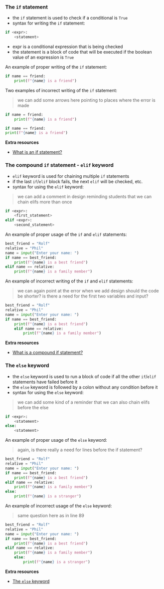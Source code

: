 ### The `if` statement
- the `if` statement is used to check if a conditional is `True`
- syntax for writing the `if` statement:

```py
if <expr>:
    <statement>
```

- expr is a conditional expression that is being checked
- the statement is a block of code that will be executed if the boolean value of an expression is `True`

An example of proper writing of the `if` statement:

```py
if name == friend:
    print(f"{name} is a friend")
```

Two examples of incorrect writing of the `if` statement:

> we can add some arrows here pointing to places where the error is made
```py
if name = friend:
    print(f"{name} is a friend")
```
```py
if name == friend:
print(f"{name} is a friend")
```
**Extra resources**
- [What is an if statement?](https://python.tecladocode.com/2_countries_visited/2_if_statements.html#what-is-an-if-statement)

### The compound `if` statement - `elif` keyword
- `elif` keyword is used for chaining multiple `if` statements
- if the last `if`/`elif` block fails, the next `elif` will be checked, etc.
- syntax for using the `elif` keyword:

> we can add a comment in design reminding students that we can chain elifs more than once
```py
if <expr>:
    <first_statement>
elif <expr>:
    <second_statement>
```

An example of proper usage of the `if` and `elif` statements:

```py
best_friend = "Rolf"
relative = "Phil"
name = input("Enter your name: ")
if name == best_friend:
    print(f"{name} is a best friend")
elif name == relative:
    print(f"{name} is a family member")
```

An example of incorrect writing of the `if` and `elif` statements:
> we can again point at the error when we add design
> should the code be shorter? is there a need for the first two variables and input?
```py
best_friend = "Rolf"
relative = "Phil"
name = input("Enter your name: ")
if name == best_friend:
    print(f"{name} is a best friend")
    elif name == relative:
        print(f"{name} is a family member")
```

**Extra resources**
- [What is a compound if statement?](https://python.tecladocode.com/2_countries_visited/2_if_statements.html#what-is-a-compound-if-statement)

### The `else` keyword
- the `else` keyword is used to run a block of code if all the other `if`/`elif` statements have failed before it
- the `else` keyword is followed by a colon without any condition before it
- syntax for using the `else` keyword:

> we can add some kind of a reminder that we can also chain elifs before the else
```py
if <expr>:
    <statement>
else:
    <statement>
```

An example of proper usage of the `else` keyword:
> again, is there really a need for lines before the if statement?
```py
best_friend = "Rolf"
relative = "Phil"
name = input("Enter your name: ")
if name == best_friend:
    print(f"{name} is a best friend")
elif name == relative:
    print(f"{name} is a family member")
else:
    print(f"{name} is a stranger")
```

An example of incorrect usage of the `else` keyword:
> same question here as in line 89
```py
best_friend = "Rolf"
relative = "Phil"
name = input("Enter your name: ")
if name == best_friend:
    print(f"{name} is a best friend")
elif name == relative:
    print(f"{name} is a family member")
    else:
        print(f"{name} is a stranger")
```

**Extra resources**
- [The `else` keyword](https://python.tecladocode.com/2_countries_visited/2_if_statements.html#the-else-keyword)